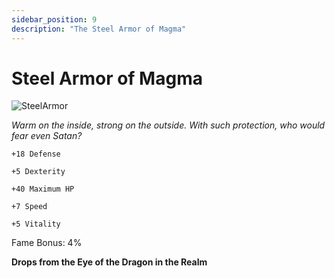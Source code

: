 ```yaml
---
sidebar_position: 9
description: "The Steel Armor of Magma"
---
```


# Steel Armor of Magma

![SteelArmor](http://i.imgur.com/2E4LunN.png)

<i>Warm on the inside, strong on the outside. With such protection, who would fear even Satan?</i>

    +18 Defense
    
    +5 Dexterity
    
    +40 Maximum HP
    
    +7 Speed
    
    +5 Vitality
    
Fame Bonus: 4%

**Drops from the Eye of the Dragon in the Realm**
